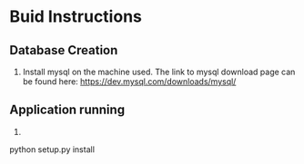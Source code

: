 # Buid Instructions

## Database Creation
1. Install mysql on the machine used. 
   The link to mysql download page can be found here:
   https://dev.mysql.com/downloads/mysql/
## Application running
1. 
python setup.py install
